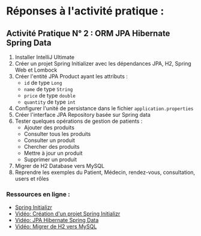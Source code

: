# Réponses à l'activité pratique :

## Activité Pratique N° 2 : ORM JPA Hibernate Spring Data

1. Installer IntelliJ Ultimate
2. Créer un projet Spring Initializer avec les dépendances JPA, H2, Spring Web et Lombock
3. Créer l'entité JPA Product ayant les attributs :
    - `id` de type `Long`
    - `name` de type `String`
    - `price` de type `double`
    - `quantity` de type `int`
4. Configurer l'unité de persistance dans le fichier `application.properties`
5. Créer l'interface JPA Repository basée sur Spring data
6. Tester quelques opérations de gestion de patients :
    - Ajouter des produits
    - Consulter tous les produits
    - Consulter un produit
    - Chercher des produits
    - Mettre à jour un produit
    - Supprimer un produit
7. Migrer de H2 Database vers MySQL
8. Reprendre les exemples du Patient, Médecin, rendez-vous, consultation, users et rôles

### Ressources en ligne :
- [Spring Initializr](https://start.spring.io/)
- [Vidéo: Création d'un projet Spring Initializr](https://www.youtube.com/watch?v=cz3p4y7tUEs&ab_channel=ProfesseurMohamedYOUSSFI)
- [Vidéo: JPA Hibernate Spring Data](https://www.youtube.com/watch?v=Kfv_7m8INlU)
- [Vidéo: Migrer de H2 vers MySQL](https://www.youtube.com/watch?v=s6p2dE3qrsU)
